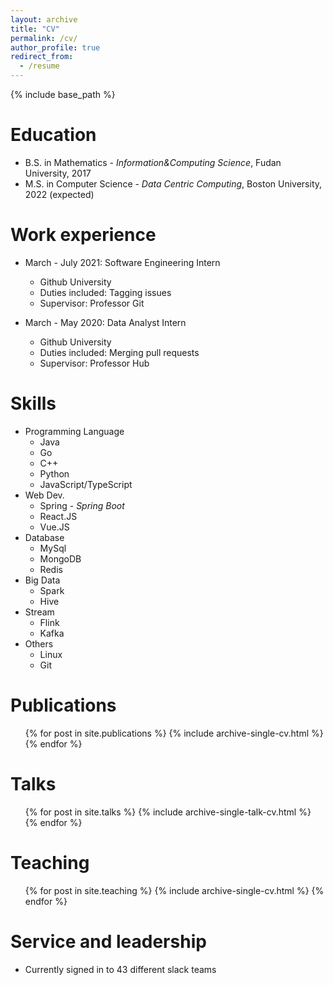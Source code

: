 ```yaml
---
layout: archive
title: "CV"
permalink: /cv/
author_profile: true
redirect_from:
  - /resume
---
```


{% include base_path %}

Education
======
* B.S. in Mathematics - *Information&Computing Science*, Fudan University, 2017
* M.S. in Computer Science - *Data Centric Computing*, Boston University, 2022 (expected)

Work experience
======
* March - July 2021: Software Engineering Intern
  * Github University
  * Duties included: Tagging issues
  * Supervisor: Professor Git

* March - May 2020: Data Analyst Intern
  * Github University
  * Duties included: Merging pull requests
  * Supervisor: Professor Hub
  
Skills
======
* Programming Language
  * Java
  * Go
  * C++
  * Python
  * JavaScript/TypeScript
* Web Dev.
  * Spring -  *Spring Boot*
  * React.JS
  * Vue.JS
* Database
  * MySql 
  * MongoDB
  * Redis
* Big Data
  * Spark
  * Hive
* Stream
  * Flink
  * Kafka
* Others
  * Linux
  * Git

Publications
======
  <ul>{% for post in site.publications %}
    {% include archive-single-cv.html %}
  {% endfor %}</ul>
  
Talks
======
  <ul>{% for post in site.talks %}
    {% include archive-single-talk-cv.html %}
  {% endfor %}</ul>
  
Teaching
======
  <ul>{% for post in site.teaching %}
    {% include archive-single-cv.html %}
  {% endfor %}</ul>
  
Service and leadership
======
* Currently signed in to 43 different slack teams
